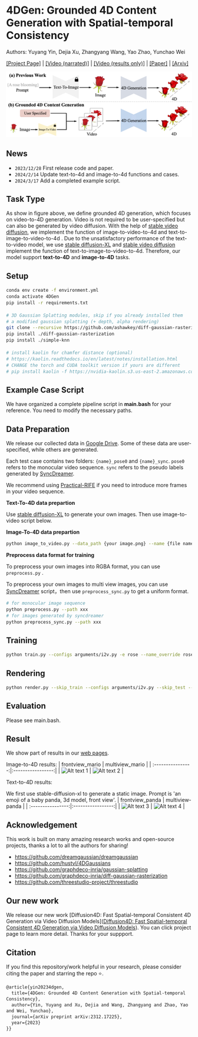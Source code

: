 # 4DGen: Grounded 4D Content Generation with Spatial-temporal Consistency
Authors: Yuyang Yin, Dejia Xu, Zhangyang Wang, Yao Zhao, Yunchao Wei

[[Project Page]](https://vita-group.github.io/4DGen/) | [[Video (narrated)]](https://www.youtube.com/watch?v=-bXyBKdpQ1o) | [[Video (results only)]](https://www.youtube.com/watch?v=Hbava1VpeXY) | [[Paper]](https://github.com/VITA-Group/4DGen/blob/main/4dgen.pdf) | [[Arxiv]](https://arxiv.org/abs/2312.17225)

<!-- ![overview](https://raw.githubusercontent.com/VITA-Group/4DGen/main/docs/static/media/task.a51c143187610723eb8f.png) -->

![overview](docs/static/media/task.b31b8f9ca2816ed0074f.png)

## News
- `2023/12/28`  First release code and paper.
- `2024/2/14`   Update text-to-4d and image-to-4d functions and cases.
- `2024/3/17`   Add a completed example script.

## Task Type
As show in figure above, we define grounded 4D generation, which focuses on video-to-4D generation. Video is not required to be user-specified but can also be generated by video diffusion. With the help of [stable video diffusion](https://github.com/nateraw/stable-diffusion-videos), we implement the function  of image-to-video-to-4d  and text-to-image-to-video-to-4d . Due to the unsatisfactory performance of the text-to-video model, we use [stable diffusion-XL](https://huggingface.co/stabilityai/stable-diffusion-xl-base-1.0) and [stable video diffusion](https://github.com/nateraw/stable-diffusion-videos) implement the function  of text-to-image-to-video-to-4d. Therefore, our model support **text-to-4D** and **image-to-4D** tasks.




## Setup

```bash
conda env create -f environment.yml
conda activate 4DGen
pip install -r requirements.txt

# 3D Gaussian Splatting modules, skip if you already installed them
# a modified gaussian splatting (+ depth, alpha rendering)
git clone --recursive https://github.com/ashawkey/diff-gaussian-rasterization
pip install ./diff-gaussian-rasterization
pip install ./simple-knn

# install kaolin for chamfer distance (optional)
# https://kaolin.readthedocs.io/en/latest/notes/installation.html
# CHANGE the torch and CUDA toolkit version if yours are different
# pip install kaolin -f https://nvidia-kaolin.s3.us-east-2.amazonaws.com/torch-1.12.1_cu116.html
```

## Example Case Script
We have organized a complete pipeline script in **main.bash** for your reference. You need to modify the necessary paths.


## Data Preparation

We release our collected data in [Google Drive](https://drive.google.com/drive/folders/1-lbtj-YiA7d0Nbe6Qcc_t0W_CKKEw_bm?usp=drive_link). Some of these data are user-specified, while others are generated. 

Each test case contains two folders: `{name}_pose0` and `{name}_sync`. `pose0` refers to the monocular video sequence. `sync` refers to the pseudo labels generated by [SyncDreamer](https://github.com/liuyuan-pal/SyncDreamer).

We recommend using [Practical-RIFE](https://github.com/hzwer/Practical-RIFE) if you need to introduce more frames in your video sequence.

**Text-To-4D data prepartion**

Use [stable diffusion-XL](https://huggingface.co/stabilityai/stable-diffusion-xl-base-1.0) to generate your own images. Then use image-to-video script below.

**Image-To-4D data prepartion**
```bash
python image_to_video.py --data_path {your image.png} --name {file name}  #It may be necessary to try multiple seeds to obtain the desired results.
```

**Preprocess data format for training** 

To preprocess your own images into RGBA format, you can use `preprocess.py` .

To preprocess your own images to multi view images, you can use [SyncDreamer](https://github.com/liuyuan-pal/SyncDreamer) script，then use `preprocess_sync.py` to get a uniform format.

```bash
# for monocular image sequence
python preprocess.py --path xxx
# for images generated by syncdreamer
python preprocess_sync.py --path xxx
```

## Training

```bash
python train.py --configs arguments/i2v.py -e rose --name_override rose
```

## Rendering

```bash
python render.py --skip_train --configs arguments/i2v.py --skip_test --model_path "./output/xxxx/"
```





## Evaluation
Please see main.bash.

<!-- As for CLIP loss, we calculate clip distance loss between rendered images and reference images. The refernce images are n frames. The rendered images are 10 viewpoints in each timestep. 

As for CLIP-T loss, we choose to also measure CLIP-T distance at different viewpoint, not only for the frontal view but also for the back and side views.

```bash
cd evaluation
bash eval.bash  #please change file paths before running
``` -->


## Result ##
We show part of results in our [web pages](https://vita-group.github.io/4DGen/).

Image-to-4D results:
| frontview_mario   | multiview_mario   |
| :----------------:|:-----------------:|
| ![Alt text 1](docs/static/media/mario.gif) | ![Alt text 2](docs/static/media/multiview_mario.gif) |

Text-to-4D results:

We first use stable-diffusion-xl to generate a static image. Prompt is 'an emoji of a baby panda, 3d model, front view'. 
| frontview_panda   | multiview-panda   |
| :----------------:|:-----------------:|
| ![Alt text 3](docs/static/media/panda_pose0.gif) | ![Alt text 4](docs/static/media/panda_multiview.gif) |



## Acknowledgement

This work is built on many amazing research works and open-source projects, thanks a lot to all the authors for sharing!

- https://github.com/dreamgaussian/dreamgaussian
- https://github.com/hustvl/4DGaussians
- https://github.com/graphdeco-inria/gaussian-splatting
- https://github.com/graphdeco-inria/diff-gaussian-rasterization
- https://github.com/threestudio-project/threestudio

## Our new work
We release our new work [Diffusion4D: Fast Spatial-temporal Consistent 4D Generation via Video Diffusion Models]([Diffusion4D: Fast Spatial-temporal Consistent 4D Generation via Video Diffusion Models](https://vita-group.github.io/Diffusion4D/)). You can click project page to learn more detail. Thanks for your suppport.


## Citation
If you find this repository/work helpful in your research, please consider citing the paper and starring the repo ⭐.

```
@article{yin20234dgen,
  title={4DGen: Grounded 4D Content Generation with Spatial-temporal Consistency},
  author={Yin, Yuyang and Xu, Dejia and Wang, Zhangyang and Zhao, Yao and Wei, Yunchao},
  journal={arXiv preprint arXiv:2312.17225},
  year={2023}
}}
```
